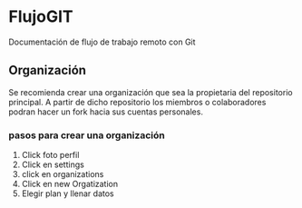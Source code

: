 # FlujoGIT

Documentación de flujo de trabajo remoto con Git

## Organización
Se recomienda crear una organización que sea la propietaria del repositorio principal. A partir de dicho repositorio los miembros o colaboradores podran hacer un fork hacia sus cuentas personales.

### pasos para crear una organización

1. Click foto perfil
2. Click en settings
3. click en organizations
4. Click en new Orgatization
5. Elegir plan y llenar datos